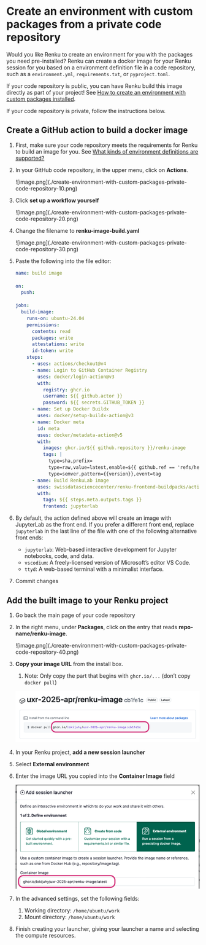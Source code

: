 # Create an environment with custom packages from a private code repository

Would you like Renku to create an environment for you with the packages you need pre-installed? Renku can create a docker image for your Renku session for you based on a environment definition file in a code repository, such as a `environment.yml`, `requirements.txt`, or `pyproject.toml`.

If your code repository is public, you can have Renku build this image directly as part of your project! See [How to create an environment with custom packages installed](/docs/users/sessions/guides/create-environment-with-custom-packages-installed).

If your code repository is private, follow the instructions below.

## Create a GitHub action to build a docker image

1. First, make sure your code repository meets the requirements for Renku to build an image for you. See [What kinds of environment definitions are supported?](/docs/users/sessions/guides/create-environment-with-custom-packages-installed)
2. In your GitHub code repository, in the upper menu, click on **Actions**.

    <p class="image-container-l">
    ![image.png](./create-environment-with-custom-packages-private-code-repository-10.png)
    </p>

3. Click **set up a workflow yourself**

    <p class="image-container-l">
    ![image.png](./create-environment-with-custom-packages-private-code-repository-20.png)
    </p>

4. Change the filename to **renku-image-build.yaml**

    <p class="image-container-l">
    ![image.png](./create-environment-with-custom-packages-private-code-repository-30.png)
    </p>

5. Paste the following into the file editor:

    ```yaml
    name: build image
    
    on:
      push:
    
    jobs:
      build-image:
        runs-on: ubuntu-24.04
        permissions:
          contents: read
          packages: write
          attestations: write
          id-token: write
        steps:
          - uses: actions/checkout@v4
          - name: Login to GitHub Container Registry
            uses: docker/login-action@v3
            with:
              registry: ghcr.io
              username: ${{ github.actor }}
              password: ${{ secrets.GITHUB_TOKEN }}
          - name: Set up Docker Buildx
            uses: docker/setup-buildx-action@v3
          - name: Docker meta
            id: meta
            uses: docker/metadata-action@v5
            with:
              images: ghcr.io/${{ github.repository }}/renku-image
              tags: |
                type=sha,prefix=
                type=raw,value=latest,enable=${{ github.ref == 'refs/heads/main' }}
                type=semver,pattern={{version}},event=tag
          - name: Build RenkuLab image
            uses: swissdatasciencecenter/renku-frontend-buildpacks/actions/build-image@main
            with:
              tags: ${{ steps.meta.outputs.tags }}
              frontend: jupyterlab
    ```

6. By default, the action defined above will create an image with JupyterLab as the front end. If you prefer a different front end, replace `jupyterlab` in the last line of the file with one of the following alternative front ends:
    - `jupyterlab`: Web-based interactive development for Jupyter notebooks, code, and data.
    - `vscodium`: A freely-licensed version of Microsoft’s editor VS Code.
    - `ttyd`: A web-based terminal with a minimalist interface.
7. Commit changes

## Add the built image to your Renku project

1. Go back the main page of your code repository
2. In the right menu, under **Packages**, click on the entry that reads **repo-name/renku-image**.

    <p class="image-container-l">
    ![image.png](./create-environment-with-custom-packages-private-code-repository-40.png)
    </p>

3. **Copy your image URL** from the install box.
    1. Note: Only copy the part that begins with `ghcr.io/...` (don’t copy `docker pull`)

    ![image.png](./create-environment-with-custom-packages-private-code-repository-50.png)

4. In your Renku project, **add a new session launcher**
5. Select **External environment**
6. Enter the image URL you copied into the **Container Image** field

    ![image.png](./create-environment-with-custom-packages-private-code-repository-60.png)

7. In the advanced settings, set the following fields:
    1. Working directory: `/home/ubuntu/work`
    2. Mount directory: `/home/ubuntu/work`
8. Finish creating your launcher, giving your launcher a name and selecting the compute resources.
